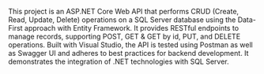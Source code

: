 This project is an ASP.NET Core Web API that performs CRUD (Create, Read, Update, Delete) operations on a SQL Server database using the Data-First approach with Entity Framework. It provides RESTful endpoints to manage records, supporting POST, GET & GET by id, PUT, and DELETE operations. Built with Visual Studio, the API is tested using Postman as well as Swagger UI and adheres to best practices for backend development. It demonstrates the integration of .NET technologies with SQL Server.